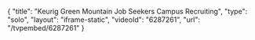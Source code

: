 {
    "title": "Keurig Green Mountain Job Seekers Campus Recruiting",
    "type": "solo",
    "layout": "iframe-static",
    "videoId": "6287261",
    "url": "\/tvpembed\/6287261"
}